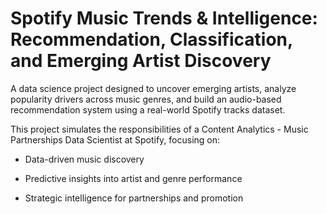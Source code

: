 # Spotify Music Trends &amp; Intelligence: Recommendation, Classification, and Emerging Artist Discovery
A data science project designed to uncover emerging artists, analyze popularity drivers across music genres, and build an audio-based recommendation system using a real-world Spotify tracks dataset.

This project simulates the responsibilities of a Content Analytics - Music Partnerships Data Scientist at Spotify, focusing on:

- Data-driven music discovery

- Predictive insights into artist and genre performance

- Strategic intelligence for partnerships and promotion

